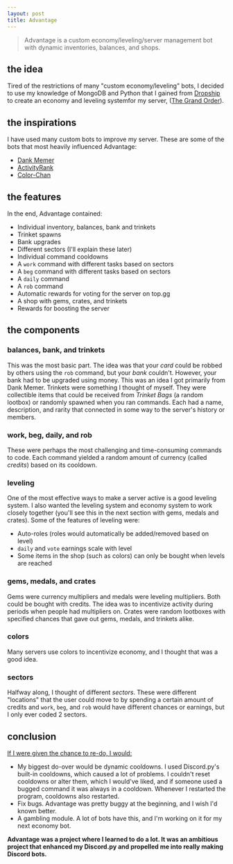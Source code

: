 ```yaml
---
layout: post
title: Advantage
---
```

> Advantage is a custom economy/leveling/server management bot with dynamic inventories, balances, and shops.

## the idea
Tired of the restrictions of many "custom economy/leveling" bots, I decided to use my knowledge of MongoDB and Python that I gained from 
[Dropship](https://anorakx.github.io/dropship) to create an economy and leveling systemfor my server, 
([The Grand Order](https://discord.gg/FQ6wwRe)).
## the inspirations
I have used many custom bots to improve my server. These are some of the bots that most heavily influenced Advantage:
- [Dank Memer](https://top.gg/bot/memes)
- [ActivityRank](https://top.gg/bot/534589798267224065)
- [Color-Chan](https://top.gg/bot/436515089441488907)
## the features
In the end, Advantage contained:
- Individual inventory, balances, bank and trinkets
- Trinket spawns
- Bank upgrades
- Different sectors (I'll explain these later)
- Individual command cooldowns
- A `work` command with different tasks based on sectors
- A `beg` command with different tasks based on sectors
- A `daily` command 
- A `rob` command
- Automatic rewards for voting for the server on top.gg
- A shop with gems, crates, and trinkets
- Rewards for boosting the server
## the components
### balances, bank, and trinkets
This was the most basic part. The idea was that your <i>card</i> could be robbed by others using the `rob` command, but your <i>bank</i> couldn't. However, your bank had to be upgraded using money. This was an idea I got primarily from Dank Memer. 
Trinkets were something I thought of myself. They were collectible items that could be received from <i>Trinket Bags</i> (a random lootbox) or randomly spawned when you ran commands. Each had a name, description, and rarity that connected in some way to the server's history or members.
### work, beg, daily, and rob
These were perhaps the most challenging and time-consuming commands to code. Each command yielded a random amount of currency (called <i>credits</i>) based on its cooldown. 
### leveling
One of the most effective ways to make a server active is a good leveling system. I also wanted the leveling system and economy system to work closely together (you'll see this in the next section with gems, medals and crates). Some of the features of leveling were:
- Auto-roles (roles would automatically be added/removed based on level)
- `daily` and `vote` earnings scale with level
- Some items in the shop (such as colors) can only be bought when levels are reached
### gems, medals, and crates
Gems were currency multipliers and medals were leveling multipliers. Both could be bought with credits. The idea was to incentivize activity during periods when people had multipliers on. 
Crates were random lootboxes with specified chances that gave out gems, medals, and trinkets alike.
### colors
Many servers use colors to incentivize economy, and I thought that was a good idea. 
### sectors
Halfway along, I thought of different <i>sectors</i>. These were different "locations" that the user could move to by spending a certain amount of credits and `work`, `beg`, and `rob` would have different chances or earnings, but I only ever coded 2 sectors.
## conclusion 
<u>If I were given the chance to re-do, I would:</u>
- My biggest do-over would be dynamic cooldowns. I used Discord.py's built-in cooldowns, which caused a lot of problems. I couldn't reset cooldowns or alter them, which I would've liked, and if someone used a bugged command it was always in a cooldown. Whenever I restarted the program, cooldowns also restarted.
- Fix bugs. Advantage was pretty buggy at the beginning, and I wish I'd known better.
- A gambling module. A lot of bots have this, and I'm working on it for my next economy bot. 

<b>Advantage was a project where I learned to do a lot. It was an ambitious project that enhanced my Discord.py and propelled me into really making Discord bots.</b>
